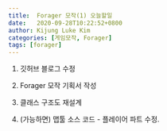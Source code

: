 ```yaml
---
title:  Forager 모작(1) 오늘할일
date:   2020-09-28T10:22:52+0800
author: Kijung Luke Kim
categories: [게임모작, Forager]
tags: [forager]
---
```


1. 깃허브 블로그 수정

2. Forager 모작 기획서 작성 

3. 클래스 구조도 재설계

4. (가능하면) 맵툴 소스 코드 - 플레이어 파트 수정.